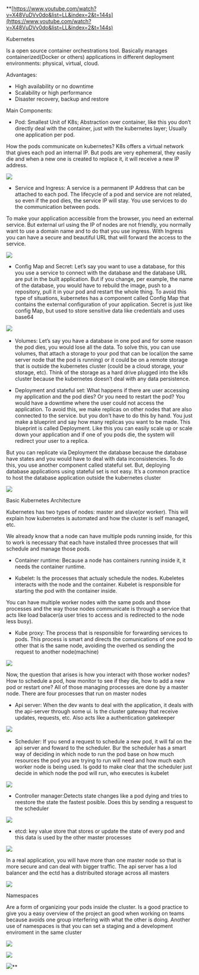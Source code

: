 **[https://www.youtube.com/watch?v=X48VuDVv0do&list=LL&index=2&t=144s](https://www.youtube.com/watch?v=X48VuDVv0do&list=LL&index=2&t=144s)

  

Kubernetes

  

Is a open source container orchestrations tool. Basically manages containerized(Docker or others) applications in different deployment environments: physical, virtual, cloud.

  

Advantages:

- High availability or no downtime
- Scalability or high performance
- Disaster recovery, backup and restore

  

Main Components:

- Pod: Smallest Unit of K8s; Abstraction over container, like this you don’t directly deal with the container, just with the kubernetes layer; Usually one application per pod. 
    

How the pods communicate on kubernetes? K8s offers a virtual network that gives each pod an internal IP. But pods are very ephemeral, they easily die and when a new one is created to replace it, it will receive a new IP address.

![](https://lh4.googleusercontent.com/foUeTIioG9j0aEWeK6Zpd38SVJ1TylvO56v_dBo20NdjIBkuZrCrbQehsy_GadldEANtPKyIvpojAtD6QfkR-rx_WaYlSwMj9bOx-5mp3OEF_txWrEg-IAnSuT3idS5epmxm_zVyhwy3Bw2Ns75W)

- Service and Ingress: A service is a permanent IP Address that can be attached to each pod. The lifecycle of a pod and service are not related, so even if the pod dies, the service IP will stay. You use services to do the communication between pods.
    

To make your application accessible from the browser, you need an external service. But external url using the IP of nodes are not friendly, you normally want to use a domain name and to do that you use ingress. With Ingress you can have a secure and beautiful URL that will forward the access to the service.

  

![](https://lh3.googleusercontent.com/rXr_giFPc89S-8Lnrw3VAdhGkML-JIMMrDbFYtNjbvJqSDjCk29skhLb9Mcs2RcNnmyAFp4DYzfhDR9eLMUwTFfA-GUPhGenS1nugK4hRqtbkONF6phhdaLHa9JRCeYpJWrGTM7c4fxNpAPXFaXa)

  

- Config Map and Secret: Let’s say you want to use a database, for this you use a service to connect with the database and the database URL are put in the built application. But if you change, per example, the name of the database, you would have to rebuild the image, push to a repository, pull it in your pod and restart the whole thing. To avoid this type of situations, kubernetes has a component called Config Map that contains the external configuration of your application. Secret is just like config Map, but used to store sensitive data like credentials and uses base64
    

![](https://lh5.googleusercontent.com/grmoqCnzyJIDShZETYIf-MKGytgobMOdAJx2_Pn_LB3NxWxaUTkUGMpSX28l3_IHDPMIKWnPW3xKl8qEXDOxLtiQQGOUTOH9_nMUma4GVeufKJ7vf2zdxQCGf9hS-EA05vnNVnDC8OS3A7ScvsHX) 

- Volumes: Let’s say you have a database in one pod and for some reason the pod dies, you would lose all the data. To solve this, you can use volumes, that attach a storage to your pod that can be local(on the same server node that the pod is running) or it could be on a remote storage that is outside the kubernetes cluster (could be a cloud storage, your storage, etc). Think of the storage as a hard drive plugged into the k8s cluster because the kubernetes doesn’t deal with any data persistence.
    
- Deployment and stateful set: What happens if there are user accessing my application and the pod dies? Or you need to restart the pod? You would have a downtime where the user could not access the application. To avoid this, we make replicas on other nodes that are also connected to the service. but you don’t have to do this by hand. You just make a blueprint and say how many replicas you want to be made. This blueprint is called Deployment. Like this you can easily scale up or scale down your application and if one of you pods die, the system will redirect your user to a replica.
    

But you can replicate via Deployment the database because the database have states and you would have to deal with data inconsistencies. To do this, you use another component called stateful set. But, deploying database applications using stateful set is not easy. It’s a common practice to host the database application outside the kubernetes cluster

  

![](https://lh4.googleusercontent.com/FAMpCWkqMDD-0fUdL_trqmHTr9wl4i2FwrZMQE3BuJQMkd4flo6putOTAVxP4oIVrknyY8pkX0anFrsggOOfrZz6FpkMSgfurMc3jQMfWz0WagyHFjLf0ePNKsaG5arBWvsNvaQ7YcdzNGmyZ3Uo)

  

Basic Kubernetes Architecture

  

Kubernetes has two types of nodes: master and slave(or worker). This will explain how kubernetes is automated and how the cluster is self managed, etc.

We already know that a node can have multiple pods running inside, for this to work is necessary that each have installed three processes that will schedule and manage those pods.

- Container runtime: Because a node has containers running inside it, it needs the container runtime.
    
- Kubelet: Is the processes that actualy schedule the nodes. Kubeletes interacts with the node and the container. Kubelet is responsible for starting the pod with the container inside.
    

You can have multiple worker nodes with the same pods and those processes and the way those nodes communicate is through a service that acts like load balacer(a user tries to access and is redirected to the node less busy). 

- Kube proxy: The process that is responsible for forwarding services to pods. This process is smart and directs the comunications of one pod to other that is the same node, avoiding the overhed os sending the request to another node(machine)  
    

![](https://lh4.googleusercontent.com/5UKMQm6m48hQFjhRG_07U543gPLUcBg0eO7PGQlRTwFgQAidcXU-QAhzvzBnNhogBQpg5gxEgv1KXrD3OxK5czjbMhrFUiOocS35PV0xrbrc90aTyFRyRQpGeANZg9bF_jaonl2Hys8ZPe4SIyQD)

Now, the question that arises is how you interact with those worker nodes? How to schedule a pod, how monitor to see if they die, how to add a new pod or restart one? All of those managing processes are done by a master node. There are four processes that run on master nodes

- Api server: When the dev wants to deal with the application, it deals with the api-server through some ui. Is the cluster gateway that receive updates, requests, etc. Also acts like a authentication gatekeeper
    

![](https://lh4.googleusercontent.com/2v7R7950UUXzR2aO9I05Q5vlJGatFMDGfS5VSEHn4W_8QytRtEWaBKxtBAhwSxCyBS4RQBZFA8TCoA4uYRCgRzN7gir4KBn0lBxM1q6SyznhdPIcdNZkOfsEWgraqAnMFn7ax7NQhkNpDvutt2_w) 

- Scheduler: If you send a request to schedule a new pod, it will fal on the api server and foward to the scheduler. Bur the scheduler has a smart way of deciding in which node to run the pod base on how much resources the pod you are trying to run will need and how much each worker node is being used. Is godd to make clear that the scheduler just decide in which node the pod will run, who executes is kubelet 
    

![](https://lh3.googleusercontent.com/Ve13AQ7bXbqK2hxBen54XTbjDhFjq5iQSydO7LcoxVfOf4aF8CUx4yhanJELWGWNcw5frJDukMmJZc3yC5SsZ2SesbRYjHfzXdW1FDGwPdf6Z6_MfF1lGRYq66byiCCZGygMoJljRidTpT3i5TxK)

- Controller manager:Detects state changes like a pod dying and tries to reestore the state the fastest posible. Does this by sending a resquest to the scheduler
    

![](https://lh6.googleusercontent.com/VEVLGlOBs-ryHhRsQMGr4y4iSxFnESEhHltZ9fhDesLdaEfz5VwXjB7Skp6i1iTE9h7v9F4lEYU19M2ltAXrBsQEzo6oiQbzUqL12hTWx-XSEKccrsNvg7U50yMfcppENHHihM956OBPGZQyMm5U)

- etcd: key value store that stores or update the state of every pod and this data is used by the other master processes
    

![](https://lh6.googleusercontent.com/qcWFF5RIdhO9GHZmFp6O-GFvdmHxOF08iEC07RKmwhaghAltgC91bppFn04sljBAVoOzT50FvN3AvyhJgRlujDpUWt-x9JF5xEWs7qyGa9cuqcu8TWNuwASYGZR4CMmUmeZmuaoNoEN73xhaKRLk)

In a real application, you will have more than one master node so that is more secure and can deal with bigger traffic. The api server has a lod balancer and the ectd has a distribuited storage across all masters

![](https://lh6.googleusercontent.com/PtM3dF41c5dPtiO-n9ZA3fSZkkA36iBnGpyFSu8Vz46Ex9jdAQPtFukH6J3bA9lklCH7jnQ5m8guPxKSdRgpCZ9Zh0iGcvK5YIPS7IbFSGKE9lnERidAkQN6Ptzyxcrjg4kguE2vRHm2dd8rAlkR)

  

Namespaces

  

Are a form of organizing your pods inside the cluster. Is a good practice to give you a easy overview of the project an good when working on teams because avoids one group interfering with what the other is doing. Another use of namespaces is that you can set a staging and a development enviroment in the same cluster  

![](https://lh6.googleusercontent.com/e_dtXD0dY3MD5bje49zPo6HCoK9UEX7PlMb61G0-R4rAFE7-yTWh2USyqa4EiuP3SfZXn7XCTGp6tsAS605KLGOT6kAVSxRWLzA24X73iBpya4y18W7YeAwkYP8GTABAO0hHYyyO-CpBL5rMm72C)

![](https://lh4.googleusercontent.com/jHIRW-yMftXRGAkw4oZvkud_mw5Lnu7z72fBOVfJcZ5jIUoAoDXCB09p7A7r_A4mGKcz3hT_8M8YA7ebppdzoqpgtcnriFQpPcX9VgGnjy0jQHzX6ikQMzkzodojttdFCiYesQqtwQfxkTaULXlZ)

![](https://lh4.googleusercontent.com/jHIRW-yMftXRGAkw4oZvkud_mw5Lnu7z72fBOVfJcZ5jIUoAoDXCB09p7A7r_A4mGKcz3hT_8M8YA7ebppdzoqpgtcnriFQpPcX9VgGnjy0jQHzX6ikQMzkzodojttdFCiYesQqtwQfxkTaULXlZ)**
